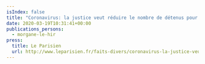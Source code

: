 ```yaml
---
isIndex: false
title: "Coronavirus: la justice veut réduire le nombre de détenus pour limiter la contagion en prison"
date: 2020-03-19T10:31:41+00:00
publications_persons:
  - morgane-le-hir
press:
  title: Le Parisien
  url: http://www.leparisien.fr/faits-divers/coronavirus-la-justice-veut-reduire-le-nombre-de-detenus-pour-limiter-la-contagion-en-prison-19-03-2020-8283822.php
---
```

